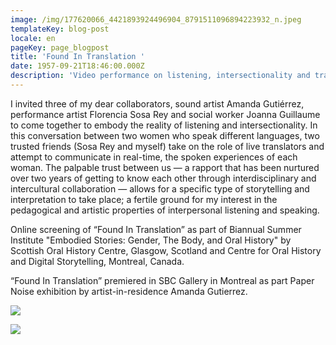 ```yaml
---
image: /img/177620066_4421893924496904_8791511096894223932_n.jpeg
templateKey: blog-post
locale: en
pageKey: page_blogpost
title: 'Found In Translation '
date: 1957-09-21T18:46:00.000Z
description: 'Video performance on listening, intersectionality and translation. '
---
```

I invited three of my dear collaborators, sound artist Amanda Gutiérrez, performance artist Florencia Sosa Rey and social worker Joanna Guillaume to come together to embody the reality of listening and intersectionality. In this conversation between two women who speak different languages, two trusted friends (Sosa Rey and myself) take on the role of live translators and attempt to communicate in real-time, the spoken experiences of each woman. The palpable trust between us — a rapport that has been nurtured over two years of getting to know each other through interdisciplinary and intercultural collaboration —  allows for a specific type of storytelling and interpretation to take place; a fertile ground for my interest in the pedagogical and artistic properties of interpersonal listening and speaking.

Online screening of “Found In Translation” as part of Biannual Summer Institute "Embodied Stories: Gender, The Body, and Oral History" by Scottish Oral History Centre, Glasgow, Scotland and Centre for Oral History and Digital Storytelling, Montreal, Canada. 

“Found In Translation” premiered in SBC Gallery in Montreal as part Paper Noise exhibition by artist-in-residence Amanda Gutierrez. 

![](/img/cohds-scottish.jpg)

![](/img/20210427_164600.jpg)
